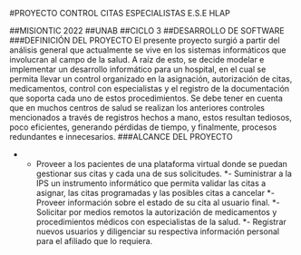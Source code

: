 #PROYECTO  CONTROL CITAS ESPECIALISTAS E.S.E HLAP

##MISIONTIC 2022
##UNAB
##CICLO 3
##DESARROLLO DE SOFTWARE
###DEFINICIÓN DEL PROYECTO
El presente proyecto surgió a partir del análisis general que actualmente se vive en los sistemas informáticos que involucran al campo de la salud. A raíz de esto, se decide modelar e implementar un desarrollo informático para un hospital, en el cual se permita llevar un control organizado en la  asignación, autorización de citas, medicamentos, control con especialistas y el registro de la documentación que soporta cada uno de estos procedimientos. Se debe tener en cuenta que en muchos centros de salud se realizan los anteriores controles mencionados a través de registros hechos a mano, estos resultan tediosos,  poco eficientes, generando pérdidas de tiempo, y finalmente, procesos redundantes e innecesarios. 
###ALCANCE DEL PROYECTO
* - Proveer a los pacientes de una plataforma virtual donde se puedan gestionar sus citas y cada una de sus solicitudes.
*- Suministrar a la IPS un instrumento informático que permita validar las citas a asignar, las citas programadas y las posibles citas a cancelar
*- Proveer información sobre el estado de su cita al usuario final.
*- Solicitar por medios remotos la autorización de medicamentos y procedimientos médicos con especialistas de la salud.
*- Registrar nuevos usuarios y diligenciar su respectiva información personal para el afiliado que lo requiera. 

